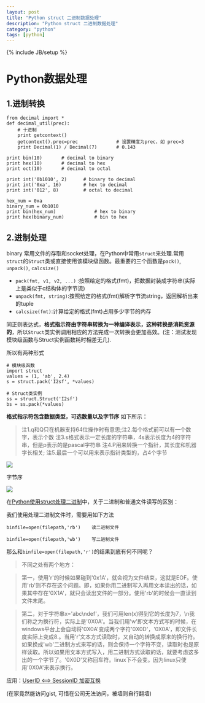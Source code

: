```yaml
---
layout: post
title: "Python struct 二进制数据处理"
description: "Python struct 二进制数据处理"
category: "python"
tags: [python]
---
```

{% include JB/setup %}

# Python数据处理
## 1.进制转换

    from decimal import *
    def decimal_util(prec):
        # 十进制
        print getcontext()
        getcontext().prec=prec              # 设置精度为prec，如 prec=3
        print Decimal(1) / Decimal(7)       # 0.143
    
    print bin(10)       # decimal to binary
    print hex(10)       # decimal to hex
    print oct(10)       # decimal to octal
    
    print int('0b1010', 2)      # binary to decimal
    print int('0xa', 16)        # hex to decimal
    print int('012', 8)         # octal to decimal
    
    hex_num = 0xa
    binary_num = 0b1010
    print bin(hex_num)              # hex to binary
    print hex(binary_num)           # bin to hex
    

## 2.进制处理
binary 常用文件的存取和socket处理，在Python中常用`struct`来处理.常用`struct`的`Struct`类或直接使用该模块级函数。最重要的三个函数是`pack()`, `unpack()`, `calcsize()`

- `pack(fmt, v1, v2, ...)` :按照给定的格式(fmt)，把数据封装成字符串(实际上是类似于c结构体的字节流)
- `unpack(fmt, string)`:按照给定的格式(fmt)解析字节流string，返回解析出来的tuple
- `calcsize(fmt)`:计算给定的格式(fmt)占用多少字节的内存

同正则表达式，**格式指示符由字符串转换为一种编译表示，这种转换是消耗资源的**，所以`Struct`类实例调用相应的方法完成一次转换会更加高效。(注：测试发现模块级函数与Struct实例函数耗时相差无几).

所以有两种形式

	# 模块级函数
	import struct
	values = (1, 'ab', 2.4)
	s = struct.pack('I2sf', *values)

	# Struct类实例
	ss = struct.Struct('I2sf')
	bs = ss.pack(*values)

**格式指示符包含数据类型，可选数量以及字节序** 如下所示：


>注1.q和Q只在机器支持64位操作时有意思;注2.每个格式前可以有一个数字，表示个数
>注3.s格式表示一定长度的字符串，4s表示长度为4的字符串，但是p表示的是pascal字符串
注4.P用来转换一个指针，其长度和机器字长相关; 注5.最后一个可以用来表示指针类型的，占4个字节

![](http://7fvf56.com1.z0.glb.clouddn.com/struct_docs.png)


字节序

![](http://7fvf56.com1.z0.glb.clouddn.com/struct_docs2.png)

在[Python使用struct处理二进制](http://www.cnblogs.com/gala/archive/2011/09/22/2184801.html)中，关于二进制和普通文件读写的区别：


我们使用处理二进制文件时，需要用如下方法

	binfile=open(filepath,'rb')    读二进制文件

	binfile=open(filepath,'wb')    写二进制文件

那么和`binfile=open(filepath,'r')`的结果到底有何不同呢？

>不同之处有两个地方：

>第一，使用'r'的时候如果碰到'0x1A'，就会视为文件结束，这就是EOF。使用'rb'则不存在这个问题。即，如果你用二进制写入再用文本读出的话，如果其中存在'0X1A'，就只会读出文件的一部分。使用'rb'的时候会一直读到文件末尾。

>第二，对于字符串x='abc\ndef'，我们可用len(x)得到它的长度为7，\n我们称之为换行符，实际上是'0X0A'。当我们用'w'即文本方式写的时候，在windows平台上会自动将'0X0A'变成两个字符'0X0D'，'0X0A'，即文件长度实际上变成8.。当用'r'文本方式读取时，又自动的转换成原来的换行符。如果换成'wb'二进制方式来写的话，则会保持一个字符不变，读取时也是原样读取。所以如果用文本方式写入，用二进制方式读取的话，就要考虑这多出的一个字节了。'0X0D'又称回车符。linux下不会变。因为linux只使用'0X0A'来表示换行。


应用：[UserID <==> SessionID 加密互换](https://gist.github.com/BeginMan/7a0e734cfc5d1cf6392b)

(在家竟然能访问gist, 可惜在公司无法访问，被墙则自行翻墙)

